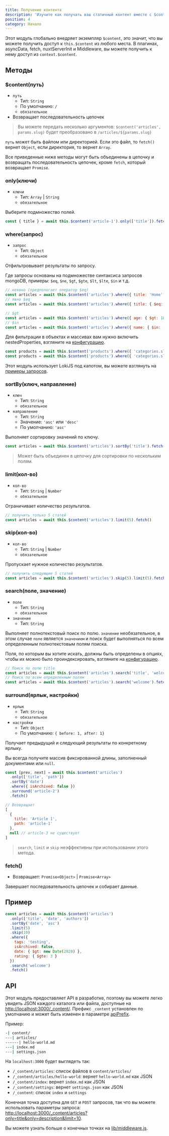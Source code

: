 ```yaml
---
title: Получение контента
description: 'Изучите как получать ваш статичный контент вместе с $content в вашем Nuxt.js проекте.'
position: 4
category: Начало
---
```


Этот модуль глобально внедряет экземпляр `$content`, это значит, что вы можете получить доступ к `this.$content` из любого места. В плагинах, asyncData, fetch, nuxtServerInit и Middleware, вы можете получить к нему доступ из `context.$content`.

## Методы

### $content(путь)

- `путь`
  - Тип: `String`
  - По умолчанию: `/`
  - `обязательное`
- Возвращает последовательность цепочек

> Вы можете передать несколько аргументов: `$content('articles', params.slug)` будет преобразовано в `/articles/${params.slug}`

`путь` может быть файлом или директорией. Если это файл, то `fetch()` вернет `Object`, если директория, то вернет `Array`.

Все приведенные ниже методы могут быть объединены в цепочку и возвращать последовательность цепочек, кроме `fetch`, который возвращает `Promise`.

### only(ключи)

- `ключи`
  - Тип: `Array` | `String`
  - `обязательное`

Выберите подмножество полей.

```js
const { title } = await this.$content('article-1').only(['title']).fetch()
```

### where(запрос)

- `запрос`
  - Тип: `Object`
  - `обязательное`

Отфильтровывает результаты по запросу.

Где запросы основаны на подмножестве синтаксиса запросов mongoDB, примеры: `$eq`, `$ne`, `$gt`, `$gte`, `$lt`, `$lte`, `$in` и т.д.

```js
// неявно (предполагает оператор $eq)
const articles = await this.$content('articles').where({ title: 'Home' }).fetch()
// явно $eq
const articles = await this.$content('articles').where({ title: { $eq: 'Home' } }).fetch()

// $gt
const articles = await this.$content('articles').where({ age: { $gt: 18 } }).fetch()
// $in
const articles = await this.$content('articles').where({ name: { $in: ['odin', 'thor'] } }).fetch()
```
Для фильтрации в объектах и массивах вам нужно включить nestedProperties, взгляните на [конфигурацию](/configuration#nestedproperties).

```js
const products = await this.$content('products').where({ 'categories.slug': { $contains: 'top' } }).fetch()
const products = await this.$content('products').where({ 'categories.slug': { $contains: ['top', 'woman'] } }).fetch()
```

Этот модуль использует LokiJS под капотом, вы можете взглянуть на [примеры запросов](https://github.com/techfort/LokiJS/wiki/Query-Examples#find-queries).

### sortBy(ключ, направление)

- `ключ`
  - Тип: `String`
  - `обязательное`
- `направление`
  - Тип: `String`
  - Значение: `'asc'` или `'desc'`
  - По умолчанию: `'asc'`

Выполняет сортировку значений по ключу.

```js
const articles = await this.$content('articles').sortBy('title').fetch()
```

> Может быть объединен в цепочку для сортировки по нескольким полям.

### limit(кол-во)

- `кол-во`
  - Тип: `String` | `Number`
  - `обязательное`

Ограничивает количество результатов.

```js
// получить только 5 статей
const articles = await this.$content('articles').limit(5).fetch()
```

### skip(кол-во)

- `кол-во`
  - Тип: `String` | `Number`
  - `обязательное`

Пропускает нужное количество результатов.

```js
// получить следующие 5 статей
const articles = await this.$content('articles').skip(5).limit(5).fetch()
```

### search(поле, значение)

- `поле`
  - Тип: `String`
  - `обязательное`
- `значение`
  - Тип: `String`

Выполняет полнотекстовый поиск по полю. `значение` необязательное, в этом случае `поле` является `значением` и поиск будет выполняться по всем определенным полнотекстовым полям поиска.

Поля, по которым вы хотите искать, должны быть определены в опциях, чтобы их можно было проиндексировать, взгляните на [конфигурацию](/configuration#fulltextsearchfields).

```js
// Поиск по полю title
const articles = await this.$content('articles').search('title', 'welcome').fetch()
// Поиск по всем определенным полям
const articles = await this.$content('articles').search('welcome').fetch()
```

### surround(ярлык, настройки)

- `ярлык`
  - Тип: `String`
  - `обязательное`
- `настройки`
  - Тип: `Object`
  - По умолчанию: `{ before: 1, after: 1}`

Получает предыдущий и следующий результаты по конкретному ярлыку.

Вы всегда получите массив фиксированной длины, заполненный документами или `null`.

```js
const [prev, next] = await this.$content('articles')
  .only(['title', 'path'])
  .sortBy('date')
  .where({ isArchived: false })
  .surround('article-2')
  .fetch()

// Возвращает
[
  {
    title: 'Article 1',
    path: 'article-1'
  },
  null // article-3 не существует
]
```

> `search`, `limit` и `skip` неэффективны при использовании этого метода.

### fetch()

- Возвращает: `Promise<Object>` | `Promise<Array>`

Завершает последовательность цепочек и собирает данные.

## Пример

```js
const articles = await this.$content('articles')
  .only(['title', 'date', 'authors'])
  .sortBy('date', 'asc')
  .limit(5)
  .skip(10)
  .where({
    tags: 'testing',
    isArchived: false,
    date: { $gt: new Date(2020) },
    rating: { $gte: 3 }
  })
  .search('welcome')
  .fetch()
```

## API

Этот модуль предоставляет API в разработке, поэтому вы можете легко увидеть JSON каждого каталога или файла, доступные на [http://localhost:3000/_content/](http://localhost:3000/_content/). Префикс `_content` установлен по умолчанию и может быть изменен в параметре  [apiPrefix](/configuration#apiprefix).

Пример:

```bash
-| content/
---| articles/
------| hello-world.md
---| index.md
---| settings.json
```

На `localhost:3000` будет выглядеть так:
- `/_content/articles`: список файлов в `content/articles/`
- `/_content/articles/hello-world`: вернет `hello-world.md` как JSON
- `/_content/index`: вернет `index.md` как JSON
- `/_content/settings`: вернет `settings.json` как JSON
- `/_content`: список `index` и `settings`

Конечная точка доступна для `GET` и `POST` запросов, так что вы можете использовать параметры запроса: [http://localhost:3000/_content/articles?only=title&only=description&limit=10](http://localhost:3000/_content/articles?only=title&only=description&limit=10).

Вы можете узнать больше о конечных точках на [lib/middleware.js](https://github.com/nuxt/content/blob/master/lib/middleware.js).
